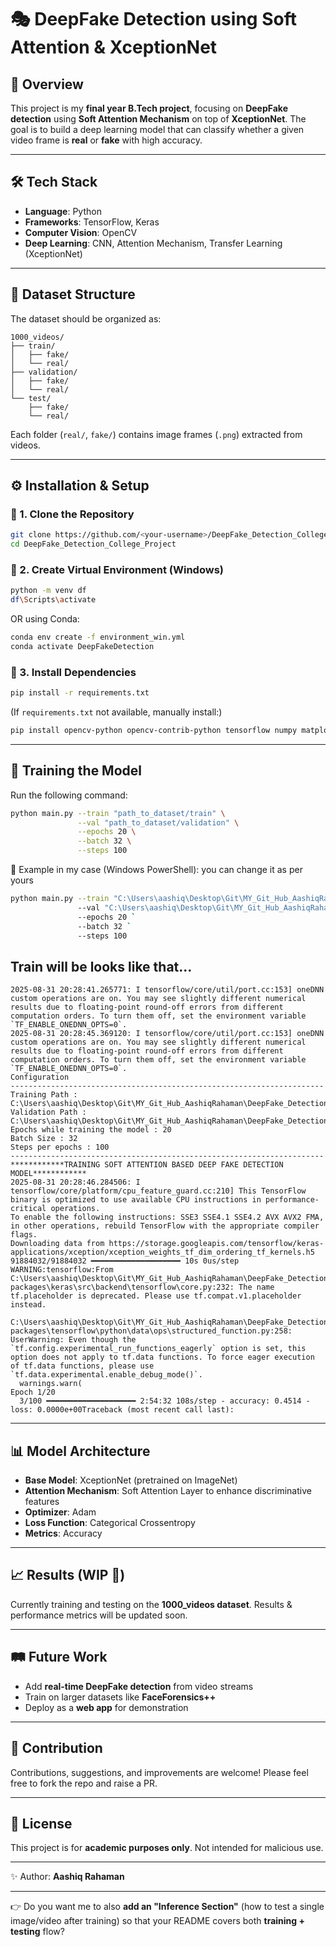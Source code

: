 # 🎭 DeepFake Detection using Soft Attention & XceptionNet

## 📌 Overview

This project is my **final year B.Tech project**, focusing on **DeepFake detection** using **Soft Attention Mechanism** on top of **XceptionNet**.
The goal is to build a deep learning model that can classify whether a given video frame is **real** or **fake** with high accuracy.

---

## 🛠 Tech Stack

* **Language**: Python
* **Frameworks**: TensorFlow, Keras
* **Computer Vision**: OpenCV
* **Deep Learning**: CNN, Attention Mechanism, Transfer Learning (XceptionNet)

---

## 📂 Dataset Structure

The dataset should be organized as:

```
1000_videos/
├── train/
│   ├── fake/
│   └── real/
├── validation/
│   ├── fake/
│   └── real/
└── test/
    ├── fake/
    └── real/
```

Each folder (`real/`, `fake/`) contains image frames (`.png`) extracted from videos.

---

## ⚙️ Installation & Setup

### 🔹 1. Clone the Repository

```bash
git clone https://github.com/<your-username>/DeepFake_Detection_College_Project.git
cd DeepFake_Detection_College_Project
```

### 🔹 2. Create Virtual Environment (Windows)

```bash
python -m venv df
df\Scripts\activate
```

OR using Conda:

```bash
conda env create -f environment_win.yml
conda activate DeepFakeDetection
```

### 🔹 3. Install Dependencies

```bash
pip install -r requirements.txt
```

(If `requirements.txt` not available, manually install:)

```bash
pip install opencv-python opencv-contrib-python tensorflow numpy matplotlib
```

---

## 🚀 Training the Model

Run the following command:

```bash
python main.py --train "path_to_dataset/train" \
               --val "path_to_dataset/validation" \
               --epochs 20 \
               --batch 32 \
               --steps 100
```

🔹 Example in my case (Windows PowerShell): you can change it as per yours

```bash
python main.py --train "C:\Users\aashiq\Desktop\Git\MY_Git_Hub_AashiqRahaman\DeepFake_Detection_College_Project\Assets\1000_videos\train" `
               --val "C:\Users\aashiq\Desktop\Git\MY_Git_Hub_AashiqRahaman\DeepFake_Detection_College_Project\Assets\1000_videos\validation" `
               --epochs 20 `
               --batch 32 `
               --steps 100
```
## Train will be looks like that...
```
2025-08-31 20:28:41.265771: I tensorflow/core/util/port.cc:153] oneDNN custom operations are on. You may see slightly different numerical results due to floating-point round-off errors from different computation orders. To turn them off, set the environment variable `TF_ENABLE_ONEDNN_OPTS=0`.
2025-08-31 20:28:45.369120: I tensorflow/core/util/port.cc:153] oneDNN custom operations are on. You may see slightly different numerical results due to floating-point round-off errors from different computation orders. To turn them off, set the environment variable `TF_ENABLE_ONEDNN_OPTS=0`.
Configuration
----------------------------------------------------------------------
Training Path : C:\Users\aashiq\Desktop\Git\MY_Git_Hub_AashiqRahaman\DeepFake_Detection_College_Project\Assets\1000_videos\train
Validation Path : C:\Users\aashiq\Desktop\Git\MY_Git_Hub_AashiqRahaman\DeepFake_Detection_College_Project\Assets\1000_videos\validation
Epochs while training the model : 20
Batch Size : 32
Steps per epochs : 100
----------------------------------------------------------------------
************TRAINING SOFT ATTENTION BASED DEEP FAKE DETECTION MODEL************
2025-08-31 20:28:46.284506: I tensorflow/core/platform/cpu_feature_guard.cc:210] This TensorFlow binary is optimized to use available CPU instructions in performance-critical operations.
To enable the following instructions: SSE3 SSE4.1 SSE4.2 AVX AVX2 FMA, in other operations, rebuild TensorFlow with the appropriate compiler flags.
Downloading data from https://storage.googleapis.com/tensorflow/keras-applications/xception/xception_weights_tf_dim_ordering_tf_kernels.h5
91884032/91884032 ━━━━━━━━━━━━━━━━━━━━ 10s 0us/step
WARNING:tensorflow:From C:\Users\aashiq\Desktop\Git\MY_Git_Hub_AashiqRahaman\DeepFake_Detection_College_Project\df\Lib\site-packages\keras\src\backend\tensorflow\core.py:232: The name tf.placeholder is deprecated. Please use tf.compat.v1.placeholder instead.

C:\Users\aashiq\Desktop\Git\MY_Git_Hub_AashiqRahaman\DeepFake_Detection_College_Project\df\Lib\site-packages\tensorflow\python\data\ops\structured_function.py:258: UserWarning: Even though the `tf.config.experimental_run_functions_eagerly` option is set, this option does not apply to tf.data functions. To force eager execution of tf.data functions, please use `tf.data.experimental.enable_debug_mode()`.
  warnings.warn(
Epoch 1/20
  3/100 ━━━━━━━━━━━━━━━━━━━━ 2:54:32 108s/step - accuracy: 0.4514 - loss: 0.0000e+00Traceback (most recent call last):
```
---

## 📊 Model Architecture

* **Base Model**: XceptionNet (pretrained on ImageNet)
* **Attention Mechanism**: Soft Attention Layer to enhance discriminative features
* **Optimizer**: Adam
* **Loss Function**: Categorical Crossentropy
* **Metrics**: Accuracy

---

## 📈 Results (WIP 🚧)

Currently training and testing on the **1000\_videos dataset**.
Results & performance metrics will be updated soon.

---

## 🛤 Future Work

* Add **real-time DeepFake detection** from video streams
* Train on larger datasets like **FaceForensics++**
* Deploy as a **web app** for demonstration

---

## 🤝 Contribution

Contributions, suggestions, and improvements are welcome! Please feel free to fork the repo and raise a PR.

---

## 📜 License

This project is for **academic purposes only**. Not intended for malicious use.

---

✨ Author: **Aashiq Rahaman**

---

👉 Do you want me to also **add an "Inference Section"** (how to test a single image/video after training) so that your README covers both **training + testing** flow?
